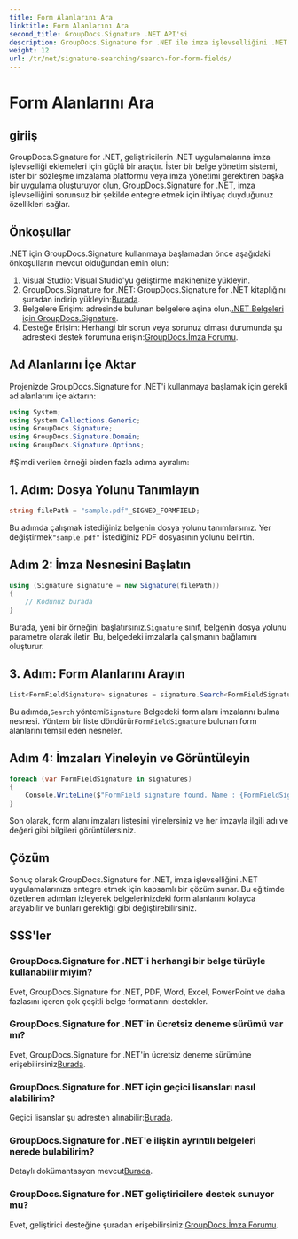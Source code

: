 ```yaml
---
title: Form Alanlarını Ara
linktitle: Form Alanlarını Ara
second_title: GroupDocs.Signature .NET API'si
description: GroupDocs.Signature for .NET ile imza işlevselliğini .NET uygulamalarınıza nasıl entegre edeceğinizi öğrenin. Sorunsuz belge yönetimi için adım adım talimatlarımızı izleyin.
weight: 12
url: /tr/net/signature-searching/search-for-form-fields/
---
```


# Form Alanlarını Ara

## giriiş
GroupDocs.Signature for .NET, geliştiricilerin .NET uygulamalarına imza işlevselliği eklemeleri için güçlü bir araçtır. İster bir belge yönetim sistemi, ister bir sözleşme imzalama platformu veya imza yönetimi gerektiren başka bir uygulama oluşturuyor olun, GroupDocs.Signature for .NET, imza işlevselliğini sorunsuz bir şekilde entegre etmek için ihtiyaç duyduğunuz özellikleri sağlar.
## Önkoşullar
.NET için GroupDocs.Signature kullanmaya başlamadan önce aşağıdaki önkoşulların mevcut olduğundan emin olun:
1. Visual Studio: Visual Studio'yu geliştirme makinenize yükleyin.
2.  GroupDocs.Signature for .NET: GroupDocs.Signature for .NET kitaplığını şuradan indirip yükleyin:[Burada](https://releases.groupdocs.com/signature/net/).
3.  Belgelere Erişim: adresinde bulunan belgelere aşina olun.[.NET Belgeleri için GroupDocs.Signature](https://tutorials.groupdocs.com/signature/net/).
4.  Desteğe Erişim: Herhangi bir sorun veya sorunuz olması durumunda şu adresteki destek forumuna erişin:[GroupDocs.İmza Forumu](https://forum.groupdocs.com/c/signature/13).

## Ad Alanlarını İçe Aktar
Projenizde GroupDocs.Signature for .NET'i kullanmaya başlamak için gerekli ad alanlarını içe aktarın:
```csharp
using System;
using System.Collections.Generic;
using GroupDocs.Signature;
using GroupDocs.Signature.Domain;
using GroupDocs.Signature.Options;
```
#Şimdi verilen örneği birden fazla adıma ayıralım:
## 1. Adım: Dosya Yolunu Tanımlayın
```csharp
string filePath = "sample.pdf"_SIGNED_FORMFIELD;
```
 Bu adımda çalışmak istediğiniz belgenin dosya yolunu tanımlarsınız. Yer değiştirmek`"sample.pdf"` İstediğiniz PDF dosyasının yolunu belirtin.
## Adım 2: İmza Nesnesini Başlatın
```csharp
using (Signature signature = new Signature(filePath))
{
    // Kodunuz burada
}
```
 Burada, yeni bir örneğini başlatırsınız.`Signature` sınıf, belgenin dosya yolunu parametre olarak iletir. Bu, belgedeki imzalarla çalışmanın bağlamını oluşturur.
## 3. Adım: Form Alanlarını Arayın
```csharp
List<FormFieldSignature> signatures = signature.Search<FormFieldSignature>(SignatureType.FormField);
```
 Bu adımda,`Search` yöntemi`Signature` Belgedeki form alanı imzalarını bulma nesnesi. Yöntem bir liste döndürür`FormFieldSignature` bulunan form alanlarını temsil eden nesneler.
## Adım 4: İmzaları Yineleyin ve Görüntüleyin
```csharp
foreach (var FormFieldSignature in signatures)
{
    Console.WriteLine($"FormField signature found. Name : {FormFieldSignature.Name}. Value: {FormFieldSignature.Value}");
}
```
Son olarak, form alanı imzaları listesini yinelersiniz ve her imzayla ilgili adı ve değeri gibi bilgileri görüntülersiniz.

## Çözüm
Sonuç olarak GroupDocs.Signature for .NET, imza işlevselliğini .NET uygulamalarınıza entegre etmek için kapsamlı bir çözüm sunar. Bu eğitimde özetlenen adımları izleyerek belgelerinizdeki form alanlarını kolayca arayabilir ve bunları gerektiği gibi değiştirebilirsiniz.
## SSS'ler
### GroupDocs.Signature for .NET'i herhangi bir belge türüyle kullanabilir miyim?
Evet, GroupDocs.Signature for .NET, PDF, Word, Excel, PowerPoint ve daha fazlasını içeren çok çeşitli belge formatlarını destekler.
### GroupDocs.Signature for .NET'in ücretsiz deneme sürümü var mı?
 Evet, GroupDocs.Signature for .NET'in ücretsiz deneme sürümüne erişebilirsiniz[Burada](https://releases.groupdocs.com/).
### GroupDocs.Signature for .NET için geçici lisansları nasıl alabilirim?
 Geçici lisanslar şu adresten alınabilir:[Burada](https://purchase.groupdocs.com/temporary-license/).
### GroupDocs.Signature for .NET'e ilişkin ayrıntılı belgeleri nerede bulabilirim?
 Detaylı dokümantasyon mevcut[Burada](https://tutorials.groupdocs.com/signature/net/).
### GroupDocs.Signature for .NET geliştiricilere destek sunuyor mu?
 Evet, geliştirici desteğine şuradan erişebilirsiniz:[GroupDocs.İmza Forumu](https://forum.groupdocs.com/c/signature/13).
